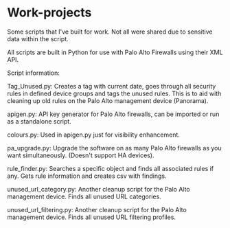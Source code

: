 # Work-projects

Some scripts that I've built for work. Not all were shared due to sensitive data within the script.

All scripts are built in Python for use with Palo Alto Firewalls using their XML API.

Script information:

Tag_Unused.py: Creates a tag with current date, goes through all security rules in defined device groups and tags the unused rules. This is to aid with cleaning up old rules on the Palo Alto management device (Panorama).

apigen.py: API key generator for Palo Alto firewalls, can be imported or run as a standalone script. 

colours.py: Used in apigen.py just for visibility enhancement.

pa_upgrade.py: Upgrade the software on as many Palo Alto firewalls as you want simultaneously. (Doesn't support HA devices).

rule_finder.py: Searches a specific object and finds all associated rules if any. Gets rule information and creates csv with findings.

unused_url_category.py: Another cleanup script for the Palo Alto management device. Finds all unused URL categories.

unused_url_filtering.py: Another cleanup script for the Palo Alto management device. Finds all unused URL filtering profiles.
